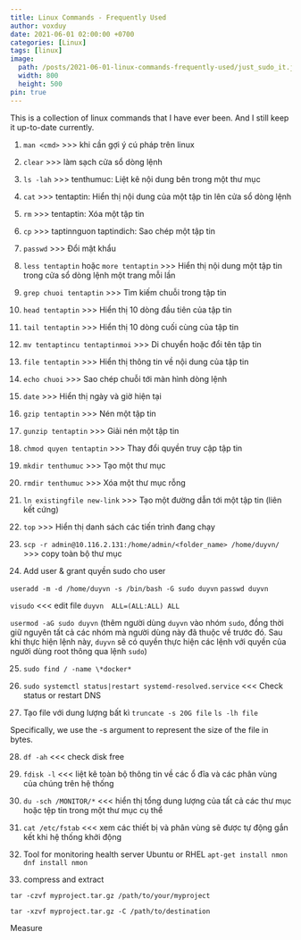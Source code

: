 ```yaml
---
title: Linux Commands - Frequently Used
author: voxduy
date: 2021-06-01 02:00:00 +0700
categories: [Linux]
tags: [linux]
image:
  path: /posts/2021-06-01-linux-commands-frequently-used/just_sudo_it.jpg
  width: 800
  height: 500
pin: true
---
```


This is a collection of linux commands that I have ever been. And I still keep it up-to-date currently.

1. `man <cmd>` >>> khi cần gợi ý cú pháp trên linux
2. `clear` >>> làm sạch cửa sổ dòng lệnh
3. `ls -lah` >>> tenthumuc: Liệt kê nội dung bên trong một thư mục
4. `cat` >>> tentaptin: Hiển thị nội dung của một tập tin lên cửa sổ dòng lệnh
5. `rm` >>> tentaptin: Xóa một tập tin
6. `cp` >>> taptinnguon taptindich: Sao chép một tập tin
7. `passwd` >>> Đổi mật khẩu
8. `less tentaptin` hoặc `more tentaptin` >>> Hiển thị nội dung một tập tin trong cửa sổ dòng lệnh một trang mỗi lần
9. `grep chuoi tentaptin` >>> Tìm kiếm chuỗi trong tập tin
10. `head tentaptin` >>> Hiển thị 10 dòng đầu tiên của tập tin
11. `tail tentaptin` >>> Hiển thị 10 dòng cuối cùng của tập tin
12. `mv tentaptincu tentaptinmoi` >>> Di chuyển hoặc đổi tên tập tin
13. `file tentaptin` >>> Hiển thị thông tin về nội dung của tập tin
14. `echo chuoi` >>> Sao chép chuỗi tới màn hình dòng lệnh
15. `date` >>> Hiển thị ngày và giờ hiện tại
16. `gzip tentaptin` >>> Nén một tập tin
17. `gunzip tentaptin` >>> Giải nén một tập tin
18. `chmod quyen tentaptin` >>> Thay đổi quyền truy cập tập tin
19. `mkdir tenthumuc` >>> Tạo một thư mục
20. `rmdir tenthumuc` >>> Xóa một thư mục rỗng
21. `ln existingfile new-link` >>> Tạo một đường dẫn tới một tập tin (liên kết cứng)
22. `top` >>> Hiển thị danh sách các tiến trình đang chạy
23. `scp -r admin@10.116.2.131:/home/admin/<folder_name> /home/duyvn/` >>> copy toàn bộ thư mục

24. Add user & grant quyền sudo cho user

`useradd -m -d /home/duyvn -s /bin/bash -G sudo duyvn`
`passwd duyvn`

`visudo` <<< edit file
`duyvn  ALL=(ALL:ALL) ALL`

`usermod -aG sudo duyvn` (thêm người dùng `duyvn` vào nhóm `sudo`, đồng thời giữ nguyên tất cả các nhóm mà người dùng này đã thuộc về trước đó. Sau khi thực hiện lệnh này, `duyvn` sẽ có quyền thực hiện các lệnh với quyền của người dùng root thông qua lệnh `sudo`)

25. `sudo find / -name \*docker*`

26. `sudo systemctl status|restart systemd-resolved.service` <<< Check status or restart DNS

27. Tạo file với dung lượng bất kì
`truncate -s 20G file`
`ls -lh file`

Specifically, we use the -s argument to represent the size of the file in bytes.

28. `df -ah` <<< check disk free

29. `fdisk -l` <<< liệt kê toàn bộ thông tin về các ổ đĩa và các phân vùng của chúng trên hệ thống

30. `du -sch /MONITOR/*` <<< hiển thị tổng dung lượng của tất cả các thư mục hoặc tệp tin trong một thư mục cụ thể

31. `cat /etc/fstab` <<< xem các thiết bị và phân vùng sẽ được tự động gắn kết khi hệ thống khởi động

32. Tool for monitoring health server Ubuntu or RHEL
`apt-get install nmon`
`dnf install nmon`

33. compress and extract

```
tar -czvf myproject.tar.gz /path/to/your/myproject

tar -xzvf myproject.tar.gz -C /path/to/destination
```

Measure
